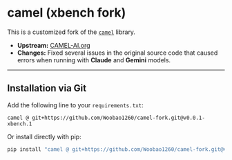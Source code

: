 # camel (xbench fork)

This is a customized fork of the [`camel`](https://www.camel-ai.org/) library.

- **Upstream:** [CAMEL-AI.org](https://www.camel-ai.org/)  
- **Changes:** Fixed several issues in the original source code that caused errors when running with **Claude** and **Gemini** models.

---

## Installation via Git

Add the following line to your `requirements.txt`:
```plain_text
camel @ git+https://github.com/Woobao1260/camel-fork.git@v0.0.1-xbench.1
```
Or install directly with pip:

```bash
pip install "camel @ git+https://github.com/Woobao1260/camel-fork.git@v0.0.1-xbench.1"
